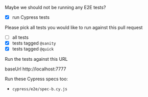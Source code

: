 Maybe we should not be running any E2E tests?

- [x] run Cypress tests

Please pick all tests you would like to run against this pull request

- [ ] all tests
- [x] tests tagged `@sanity`
- [x] tests tagged `@quick`

Run the tests against this URL

baseUrl http://localhost:7777

Run these Cypress specs too:

- `cypress/e2e/spec-b.cy.js`
